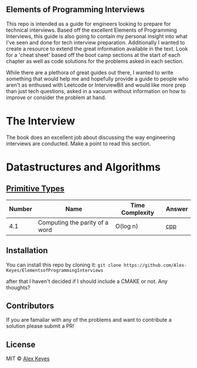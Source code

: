 ## Elements of Programming Interviews

This repo is intended as a guide for engineers looking to prepare for technical interviews.  Based off the excellent
  Elements of Programming Interviews, this guide is also going to contain my personal insight into what I've seen and
  done for tech interview preparation.  Additionally I wanted to create a resource to extend the great information available in
  the text.  Look for a 'cheat sheet' based off the boot camp sections at the start of each
  chapter as well as code solutions for the problems asked in each section.   
    
    
While there are a plethora of great guides out there, I wanted to write something that would help me and hopefully 
  provide a guide to people who aren't as enthused with Leetcode or InterviewBit and would like more prep than just
  tech questions, asked in a vacuum without information on how to improve or consider the problem at hand.  
  
# The Interview

The book does an excellent job about discussing the way engineering interviews are conducted.  Make a point to read this section. 

# Datastructures and Algorithms
## [Primitive Types](/primitive-types/cheatSheet.md)
| Number | Name  | Time Complexity  | Answer |  
|---|---|---|---|
| 4.1 | Computing the parity of a word | O(log n) | [cpp](/primitive-types/cpp/parity.cpp)|



## Installation

You can install this repo by cloning it: 
`git clone https://github.com/Alex-Keyes/ElementsofProgrammingInterviews `

after that I haven't decided if I should include a CMAKE or not.  Any thoughts? 


## Contributors

If you are famaliar with any of the problems and want to contribute a solution please submit a PR!

## License

MIT © [Alex Keyes](http://alexkey.es)